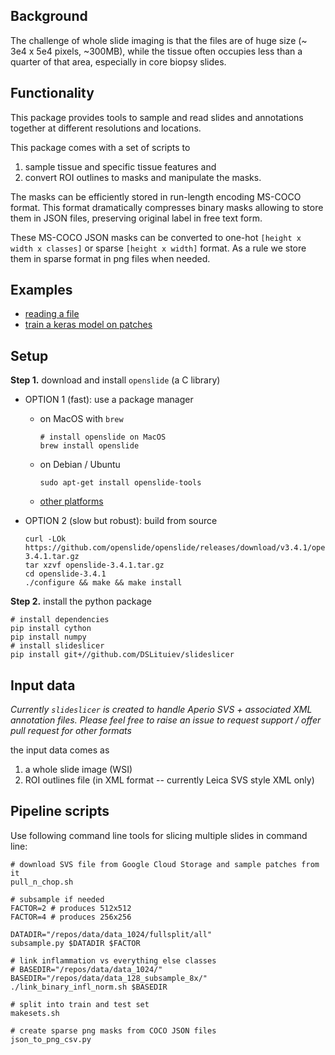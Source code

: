 ## Background

The challenge of whole slide imaging is that the files are of huge size (~ 3e4 x 5e4 pixels, ~300MB),
while the tissue often occupies less than a quarter of that area, especially in core biopsy slides.

## Functionality
This package provides tools to sample and read slides and annotations together at different resolutions and locations.

This package comes with a set of scripts to 
 1. sample tissue and specific tissue features and
 2. convert ROI outlines to masks and manipulate the masks.

The masks can be efficiently stored in run-length encoding MS-COCO format. 
This format dramatically compresses binary masks allowing to
store them in JSON files, preserving original label in free text form.

These MS-COCO JSON masks can be converted to one-hot `[height x width x classes]` or sparse `[height x width]` format. As a rule we store them in sparse format in png files when needed.

## Examples
- [reading a file](notebooks/demo-read-slide.ipynb)
- [train a keras model on patches](notebooks/demo-feed-keras.ipynb)

## Setup

**Step 1.** download and install `openslide` (a C library) 

+ OPTION 1 (fast): use a package manager
  * on MacOS with `brew`

        # install openslide on MacOS
        brew install openslide

  * on Debian / Ubuntu

        sudo apt-get install openslide-tools

  * [other platforms](https://openslide.org/download/)
 
+ OPTION 2 (slow but robust): build from source

      curl -LOk https://github.com/openslide/openslide/releases/download/v3.4.1/openslide-3.4.1.tar.gz
      tar xzvf openslide-3.4.1.tar.gz
      cd openslide-3.4.1
      ./configure && make && make install

**Step 2.** install the python package
  
    # install dependencies
    pip install cython
    pip install numpy
    # install slideslicer
    pip install git+//github.com/DSLituiev/slideslicer

## Input data

_Currently `slideslicer` is created to handle Aperio SVS + associated XML annotation files. Please feel free to raise an
issue to request support / offer pull request for other formats_

the input data comes as
 1. a whole slide image (WSI)
 2. ROI outlines file (in XML format -- currently Leica SVS style XML only)


## Pipeline scripts

Use following command line tools for slicing multiple slides in command line:

    # download SVS file from Google Cloud Storage and sample patches from it
    pull_n_chop.sh

    # subsample if needed
    FACTOR=2 # produces 512x512
    FACTOR=4 # produces 256x256 

    DATADIR="/repos/data/data_1024/fullsplit/all"
    subsample.py $DATADIR $FACTOR

    # link inflammation vs everything else classes
    # BASEDIR="/repos/data/data_1024/"
    BASEDIR="/repos/data/data_128_subsample_8x/"
    ./link_binary_infl_norm.sh $BASEDIR

    # split into train and test set
    makesets.sh

    # create sparse png masks from COCO JSON files
    json_to_png_csv.py
